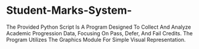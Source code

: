 # Student-Marks-System-
 The Provided Python Script Is A Program Designed To Collect And Analyze Academic Progression Data, Focusing On Pass, Defer, And Fail Credits. The Program Utilizes The Graphics Module For Simple Visual 
 Representation.
